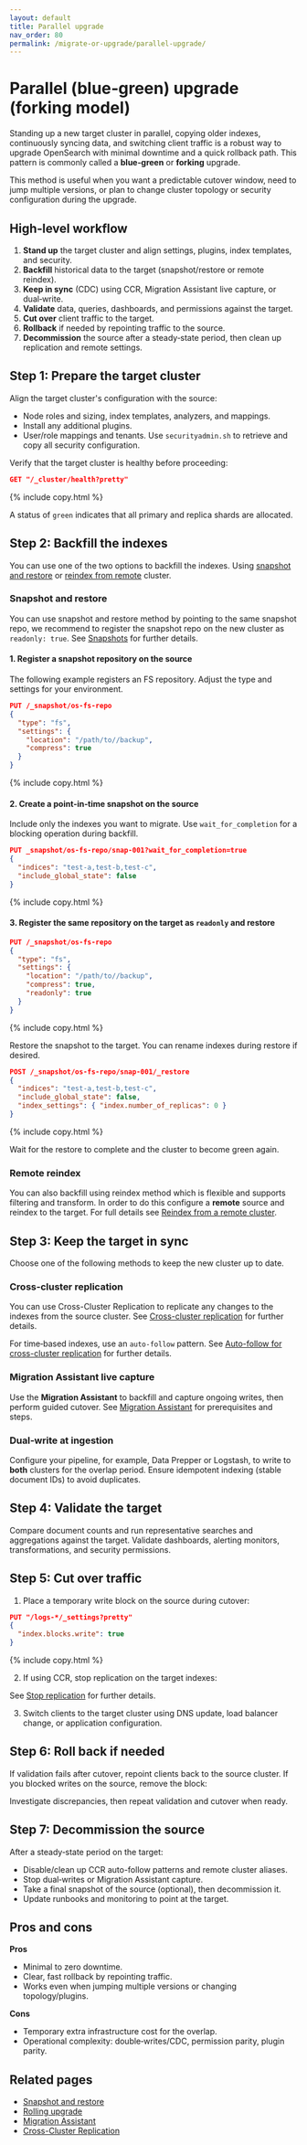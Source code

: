 ```yaml
---
layout: default
title: Parallel upgrade
nav_order: 80
permalink: /migrate-or-upgrade/parallel-upgrade/
---
```


# Parallel (blue‑green) upgrade (forking model)

Standing up a new target cluster in parallel, copying older indexes, continuously syncing data, and switching client traffic is a robust way to upgrade OpenSearch with minimal downtime and a quick rollback path. This pattern is commonly called a **blue‑green** or **forking** upgrade.

This method is useful when you want a predictable cutover window, need to jump multiple versions, or plan to change cluster topology or security configuration during the upgrade.

## High‑level workflow

1. **Stand up** the target cluster and align settings, plugins, index templates, and security.
2. **Backfill** historical data to the target (snapshot/restore or remote reindex).
3. **Keep in sync** (CDC) using CCR, Migration Assistant live capture, or dual‑write.
4. **Validate** data, queries, dashboards, and permissions against the target.
5. **Cut over** client traffic to the target.
6. **Rollback** if needed by repointing traffic to the source.
7. **Decommission** the source after a steady‑state period, then clean up replication and remote settings.

## Step 1: Prepare the target cluster

Align the target cluster's configuration with the source:
- Node roles and sizing, index templates, analyzers, and mappings.
- Install any additional plugins.
- User/role mappings and tenants. Use `securityadmin.sh` to retrieve and copy all security configuration.

Verify that the target cluster is healthy before proceeding:

```json
GET "/_cluster/health?pretty"
```
{% include copy.html %}

A status of `green` indicates that all primary and replica shards are allocated.

## Step 2: Backfill the indexes

You can use one of the two options to backfill the indexes. Using [snapshot and restore](#snapshot-and-restore) or [reindex from remote](#remote-reindex) cluster.

###  Snapshot and restore

You can use snapshot and restore method by pointing to the same snapshot repo, we recommend to register the snapshot repo on the new cluster as `readonly: true`. See [Snapshots]({{site.url}}{{site.baseurl}}/tuning-your-cluster/availability-and-recovery/snapshots/index/) for further details.

#### 1. Register a snapshot repository on the **source**

The following example registers an FS repository. Adjust the type and settings for your environment.

```json
PUT /_snapshot/os-fs-repo
{
  "type": "fs",
  "settings": {
    "location": "/path/to//backup",
    "compress": true
  }
}
```
{% include copy.html %}

#### 2. Create a point‑in‑time snapshot on the **source**

Include only the indexes you want to migrate. Use `wait_for_completion` for a blocking operation during backfill.

```json
PUT _snapshot/os-fs-repo/snap-001?wait_for_completion=true
{
  "indices": "test-a,test-b,test-c",
  "include_global_state": false
}
```
{% include copy.html %}

#### 3. Register the same repository on the **target** as `readonly` and restore

```json
PUT /_snapshot/os-fs-repo
{
  "type": "fs",
  "settings": {
    "location": "/path/to//backup",
    "compress": true,
    "readonly": true
  }
}
```
{% include copy.html %}

Restore the snapshot to the target. You can rename indexes during restore if desired.

```json
POST /_snapshot/os-fs-repo/snap-001/_restore
{
  "indices": "test-a,test-b,test-c",
  "include_global_state": false,
  "index_settings": { "index.number_of_replicas": 0 }
}
```
{% include copy.html %}

Wait for the restore to complete and the cluster to become green again.

### Remote reindex

You can also backfill using reindex method which is flexible and supports filtering and transform. In order to do this configure a **remote** source and reindex to the target. For full details see [Reindex from a remote cluster]({{site.url}}{{site.baseurl}}/im-plugin/reindex-data/#reindex-from-a-remote-cluster).

## Step 3: Keep the target in sync

Choose one of the following methods to keep the new cluster up to date.

### Cross‑cluster replication

You can use Cross-Cluster Replication to replicate any changes to the indexes from the source cluster. See [Cross-cluster replication]({{site.url}}{{site.baseurl}}/tuning-your-cluster/replication-plugin/index/) for further details.

For time‑based indexes, use an `auto-follow` pattern. See [Auto-follow for cross-cluster replication]({{site.url}}{{site.baseurl}}/tuning-your-cluster/replication-plugin/auto-follow/) for further details.


### Migration Assistant live capture

Use the **Migration Assistant** to backfill and capture ongoing writes, then perform guided cutover. See [Migration Assistant]({{site.url}}{{site.baseurl}}/migrate-or-upgrade/migration-assistant/) for prerequisites and steps.

### Dual‑write at ingestion

Configure your pipeline, for example, Data Prepper or Logstash, to write to **both** clusters for the overlap period. Ensure idempotent indexing (stable document IDs) to avoid duplicates.

## Step 4: Validate the target

Compare document counts and run representative searches and aggregations against the target. Validate dashboards, alerting monitors, transformations, and security permissions.

## Step 5: Cut over traffic

1. Place a temporary write block on the source during cutover:

```json
PUT "/logs-*/_settings?pretty"
{
  "index.blocks.write": true
}
```
{% include copy.html %}

2. If using CCR, stop replication on the target indexes:

See [Stop replication]({{site.url}}{{site.baseurl}}/tuning-your-cluster/replication-plugin/getting-started/#stop-replication) for further details.

3. Switch clients to the target cluster using DNS update, load balancer change, or application configuration.

## Step 6: Roll back if needed

If validation fails after cutover, repoint clients back to the source cluster. If you blocked writes on the source, remove the block:

Investigate discrepancies, then repeat validation and cutover when ready.

## Step 7: Decommission the source

After a steady‑state period on the target:

- Disable/clean up CCR auto-follow patterns and remote cluster aliases.
- Stop dual‑writes or Migration Assistant capture.
- Take a final snapshot of the source (optional), then decommission it.
- Update runbooks and monitoring to point at the target.

## Pros and cons

**Pros**
- Minimal to zero downtime.
- Clear, fast rollback by repointing traffic.
- Works even when jumping multiple versions or changing topology/plugins.

**Cons**
- Temporary extra infrastructure cost for the overlap.
- Operational complexity: double‑writes/CDC, permission parity, plugin parity.

## Related pages

- [Snapshot and restore]({{site.url}}{{site.baseurl}}/tuning-your-cluster/availability-and-recovery/snapshots/snapshot-restore/)
- [Rolling upgrade]({{site.url}}{{site.baseurl}}/migrate-or-upgrade/rolling-upgrade/)
- [Migration Assistant]({{site.url}}{{site.baseurl}}/migrate-or-upgrade/migration-assistant/)
- [Cross-Cluster Replication]({{site.url}}{{site.baseurl}}/tuning-your-cluster/replication-plugin/index/)
